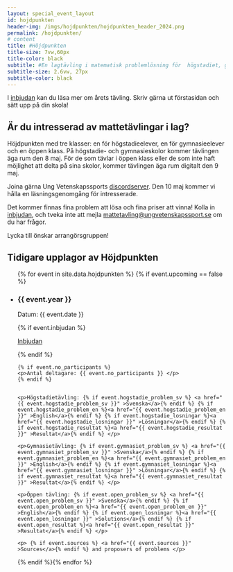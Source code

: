 ```yaml
---
layout: special_event_layout
id: hojdpunkten
header-img: /imgs/hojdpunkten/hojdpunkten_header_2024.png
permalink: /hojdpunkten/
# content
title: #Höjdpunkten
title-size: 7vw,60px
title-color: black
subtitle: #En lagtävling i matematisk problemlösning för  högstadiet, gymnasiet och övriga!
subtitle-size: 2.6vw, 27px
subtitle-color: black
---
```



I [inbjudan](ungvetenskapssport.se/assets/event_invets/20240316_inbjudan_hojdpunkten_2024.pdf) kan du läsa mer om årets tävling. Skriv gärna ut förstasidan och sätt upp på din skola!

## Är du intresserad av mattetävlingar i lag?
Höjdpunkten med tre klasser: en för högstadieelever, en för gymnasieelever och en öppen klass. På högstadie- och gymnasieskolor kommer tävlingen äga rum den 8 maj. För de som tävlar i öppen klass eller de som inte haft möjlighet att delta på sina skolor, kommer tävlingen äga rum digitalt den 9 maj.

Joina gärna Ung Vetenskapssports [discordserver](https://discord.gg/GDfJKkTaqb). Den 10 maj kommer vi hålla en läsningsgenomgång för intresserade.

Det kommer finnas fina problem att lösa och fina priser att vinna! Kolla in [inbjudan](ungvetenskapssport.se/assets/event_invets/20240316_inbjudan_hojdpunkten_2024.pdf), och tveka inte att mejla [mattetavling@ungvetenskapssport.se](mailto:mattetavling@ungvetenskapssport.se) om du har frågor.

Lycka till önskar arrangörsgruppen!




## Tidigare upplagor av Höjdpunkten


<ul>
{% for event in site.data.hojdpunkten %} {% if event.upcoming == false %}
<li>
    <h3> {{ event.year }} </h3>
    <p>Datum: {{ event.date }} </p>
    {% if event.inbjudan %}
    <p><a href="{{ event.inbjudan }}" >Inbjudan</a></p>
    {% endif %}

    {% if event.no_participants %}
    <p>Antal deltagare: {{ event.no_participants }} </p>
    {% endif %}


    <p>Högstadietävling: {% if event.hogstadie_problem_sv %} <a href="{{ event.hogstadie_problem_sv }}" >Svenska</a>{% endif %} {% if event.hogstadie_problem_en %}<a href="{{ event.hogstadie_problem_en }}" >English</a>{% endif %} {% if event.hogstadie_losningar %}<a href="{{ event.hogstadie_losningar }}" >Lösningar</a>{% endif %} {% if event.hogstadie_resultat %}<a href="{{ event.hogstadie_resultat }}" >Resultat</a>{% endif %} </p>

    <p>Gymnasietävling: {% if event.gymnasiet_problem_sv %} <a href="{{ event.gymnasiet_problem_sv }}" >Svenska</a>{% endif %} {% if event.gymnasiet_problem_en %}<a href="{{ event.gymnasiet_problem_en }}" >English</a>{% endif %} {% if event.gymnasiet_losningar %}<a href="{{ event.gymnasiet_losningar }}" >Lösningar</a>{% endif %} {% if event.gymnasiet_resultat %}<a href="{{ event.gymnasiet_resultat }}" >Resultat</a>{% endif %} </p>

    <p>Öppen tävling: {% if event.open_problem_sv %} <a href="{{ event.open_problem_sv }}" >Svenska</a>{% endif %} {% if event.open_problem_en %}<a href="{{ event.open_problem_en }}" >English</a>{% endif %} {% if event.open_losningar %}<a href="{{ event.open_losningar }}" >Solutions</a>{% endif %} {% if event.open_resultat %}<a href="{{ event.open_resultat }}" >Resultat</a>{% endif %} </p>

    <p> {% if event.sources %} <a href="{{ event.sources }}" >Sources</a>{% endif %} and proposers of problems </p>

</li>
{% endif %}{% endfor %}
</ul>
